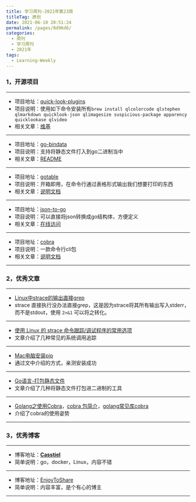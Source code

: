 ```yaml
---
title: 学习周刊-2021年第23周
titleTag: 原创
date: 2021-06-10 20:51:24
permalink: /pages/8d96d6/
categories:
  - 周刊
  - 学习周刊
  - 2021年
tags:
  - Learning-Weekly
---
```


### **1，开源项目**

------

- 项目地址：[quick-look-plugins](https://github.com/sindresorhus/quick-look-plugins)
- 项目说明：使用如下命令安装所有`brew install qlcolorcode qlstephen qlmarkdown quicklook-json qlimagesize suspicious-package apparency quicklookase qlvideo`
- 相关文章：[维基](https://en.wikipedia.org/wiki/Quick_Look)

----

- 项目地址：[go-bindata](https://github.com/go-bindata/go-bindata)
- 项目说明：支持将静态文件打入到go二进制当中
- 相关文章：[README](https://github.com/ekalinin/github-markdown-toc/blob/master/README.md)

----

- 项目地址：[gotable](https://github.com/liushuochen/gotable)
- 项目说明：开箱即用，在命令行通过表格形式输出我们想要打印的东西
- 相关文章：[说明文档](https://blog.csdn.net/TCatTime/article/details/103068260)

----

- 项目地址：[json-to-go](https://github.com/mholt/json-to-go)
- 项目说明：可以直接将json转换成go结构体，方便定义
- 相关文章：[在线访问](https://mholt.github.io/json-to-go/)

----

- 项目地址：[cobra](https://github.com/spf13/cobra)
- 项目说明：一款命令行cli包
- 相关文章：[说明文档](https://cobra.dev/)

------

### 2，优秀文章

------

-  [Linux中strace的输出直接grep](https://www.coder.work/article/1873973)
-  strace 直接执行没办法直接grep，这是因为strace将其所有输出写入stderr，而不是stdout，使用 `2>&1` 可以将之转化。

----

- [使用 Linux 的 strace 命令跟踪/调试程序的常用选项](https://linux.cn/article-3935-1.html)
- 文章介绍了几种常见的系统调用追踪

----

- [Mac电脑安装pip](http://www.javashuo.com/article/p-zaeanxfx-eu.html)
- 通过文中介绍的方式，亲测安装成功

----

- [Go语言-打包静态文件](https://c.isme.pub/2019/01/10/go-static/)
- 文章介绍了几种将静态文件打包进二进制的工具

----

- [Golang之使用Cobra](https://o-my-chenjian.com/2017/09/20/Using-Cobra-With-Golang/)，[cobra 包简介](https://www.cnblogs.com/sparkdev/p/10856077.html)，[golang常见库cobra](https://segmentfault.com/a/1190000023382214)
- 介绍了cobra的使用姿势

------

### 3，优秀博客

------

- 博客地址：[**Casstiel**](https://c.isme.pub/)
- 简单说明：go，docker，Linux，内容不错

----

- 博客地址：[EnjoyToShare](https://wugenqiang.github.io/)
- 简单说明：内容丰富，是个有心的博主

------